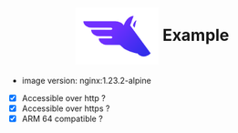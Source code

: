 <h1 align="center">
  <picture>
    <img align="center" alt="Pegaz" src="./logo.svg" height="100">
  </picture>
  Example
</h1>

- image version: nginx:1.23.2-alpine
- [x] Accessible over http ?
- [x] Accessible over https ?
- [x] ARM 64 compatible ?
